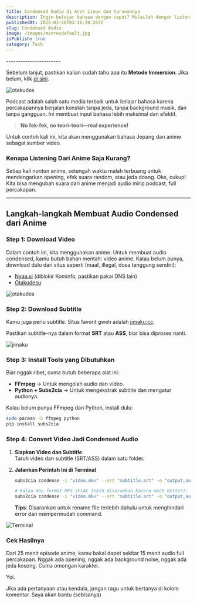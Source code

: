 ```yaml
---
title: Condensed Audio di Arch Linux dan turunannya
description: Ingin belajar bahasa dengan cepat? Mulailah dengan listening dari audio, cara super efektif!
publishedAt: 2025-03-20T03:16:28.267Z
slug: Condensed Audio
image: /images/maxresdefault.jpg
isPublish: true
category: Tech
---
```

\-﻿----------------------

Sebelum lanjut, pastikan kalian sudah tahu apa itu **Metode Immersion**. Jika belum, klik [di sini](#).

![otakudes](/images/maxresdefault.jpg "otakudes")

Podcast adalah salah satu media terbaik untuk belajar bahasa karena percakapannya berjalan konstan tanpa jeda, tanpa background musik, dan tanpa gangguan. Ini membuat input bahasa lebih maksimal dan efektif.

> **No fek-fek, no teori-teori—real experience!**

Untuk contoh kali ini, kita akan menggunakan bahasa Jepang dan anime sebagai sumber video.

### Kenapa Listening Dari Anime Saja Kurang?

Setiap kali nonton anime, setengah waktu malah terbuang untuk mendengarkan opening, efek suara random, atau jeda doang. Oke, cukup! Kita bisa mengubah suara dari anime menjadi audio mirip podcast, full percakapan.

- - -

## Langkah-langkah Membuat Audio Condensed dari Anime

### **Step 1: Download Video**

Dalam contoh ini, kita menggunakan anime. Untuk membuat audio condensed, kamu butuh bahan mentah: video anime. Kalau belum punya, download dulu dari situs seperti (maaf, illegal, dosa tanggung sendiri):

* [Nyaa.si](https://nyaa.si) (diblokir Kominfo, pastikan pakai DNS lain)
* [Otakudesu](https://otakudesu.lol)

![otakudes](/images/0700f73a-1a10-43e2-b467-3f1703f64893.jpeg "otakudes")

### **Step 2: Download Subtitle**

Kamu juga perlu subtitle. Situs favorit gweh adalah [jimaku.cc](https://jimaku.cc).

Pastikan subtitle-nya dalam format **SRT** atau **ASS**, biar bisa diproses nanti.

![jimaku](/images/screenshot-from-2025-03-20-11-37-24.png "jimaku")

### **Step 3: Install Tools yang Dibutuhkan**

Biar nggak ribet, cuma butuh beberapa alat ini:

* **FFmpeg** → Untuk mengolah audio dan video.
* **Python + Subs2cia** → Untuk mengekstrak subtitle dan mengatur audionya.

Kalau belum punya FFmpeg dan Python, install dulu:

```bash
sudo pacman -S ffmpeg python
pip install subs2cia
```

### **Step 4: Convert Video Jadi Condensed Audio**

1. **Siapkan Video dan Subtitle**\
   Taruh video dan subtitle (SRT/ASS) dalam satu folder.
2. **Jalankan Perintah Ini di Terminal**

   ```bash
   subs2cia condense -i "video.mkv" --srt "subtitle.srt" -o "output_audio.flac"

   # Kalau mau format MP3 (FLAC lebih disarankan karena much better):
   subs2cia condense -i "video.mkv" --srt "subtitle.srt" -o "output_audio.mp3"
   ```

   **Tips**: Disarankan untuk rename file terlebih dahulu untuk menghindari error dan mempermudah command.

![Terminal](/images/screenshot-from-2025-03-20-11-52-57.png "Terminal")

### **Cek Hasilnya**

Dari 25 menit episode anime, kamu bakal dapet sekitar 15 menit audio full percakapan. Nggak ada opening, nggak ada background noise, nggak ada jeda kosong. Cuma omongan karakter.

Y﻿oi.

Jika ada pertanyaan atau kendala, jangan ragu untuk bertanya di kolom komentar. Saya akan bantu (sebisanya)